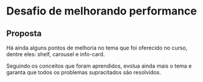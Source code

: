 # Desafio de melhorando performance

## Proposta

Há ainda alguns pontos de melhoria no tema que foi oferecido no curso, dentre eles: shelf, carousel e info-card.

Seguindo os conceitos que foram aprendidos, evolua ainda mais o tema e garanta que todos os problemas supracitados são resolvidos.
